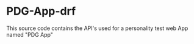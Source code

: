 # PDG-App-drf
This source code contains the API's used for a personality test web App named "PDG App" 
